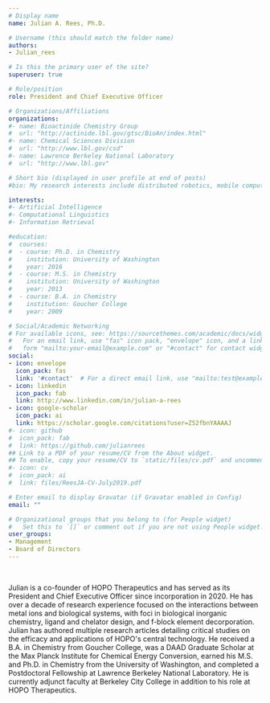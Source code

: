 ```yaml
---
# Display name
name: Julian A. Rees, Ph.D.

# Username (this should match the folder name)
authors:
- Julian_rees

# Is this the primary user of the site?
superuser: true

# Role/position
role: President and Chief Executive Officer

# Organizations/Affiliations
organizations:
#- name: Bioactinide Chemistry Group
#  url: "http://actinide.lbl.gov/gtsc/BioAn/index.html"
#- name: Chemical Sciences Division
#  url: "http://www.lbl.gov/csd"
#- name: Lawrence Berkeley National Laboratory
#  url: "http://www.lbl.gov"

# Short bio (displayed in user profile at end of posts)
#bio: My research interests include distributed robotics, mobile computing and programmable matter.

interests:
#- Artificial Intelligence
#- Computational Linguistics
#- Information Retrieval

#education:
#  courses:
#  - course: Ph.D. in Chemistry
#    institution: University of Washington
#    year: 2016
#  - course: M.S. in Chemistry
#    institution: University of Washington
#    year: 2013
#  - course: B.A. in Chemistry
#    institution: Goucher College
#    year: 2009

# Social/Academic Networking
# For available icons, see: https://sourcethemes.com/academic/docs/widgets/#icons
#   For an email link, use "fas" icon pack, "envelope" icon, and a link in the
#   form "mailto:your-email@example.com" or "#contact" for contact widget.
social:
- icon: envelope
  icon_pack: fas
  link: '#contact'  # For a direct email link, use "mailto:test@example.org".
- icon: linkedin
  icon_pack: fab
  link: http://www.linkedin.com/in/julian-a-rees
- icon: google-scholar
  icon_pack: ai
  link: https://scholar.google.com/citations?user=Z52fbnYAAAAJ
#- icon: github
#  icon_pack: fab
#  link: https://github.com/julianrees
## Link to a PDF of your resume/CV from the About widget.
## To enable, copy your resume/CV to `static/files/cv.pdf` and uncomment the lines below.  
#- icon: cv
#  icon_pack: ai
#  link: files/ReesJA-CV-July2019.pdf

# Enter email to display Gravatar (if Gravatar enabled in Config)
email: ""

# Organizational groups that you belong to (for People widget)
#   Set this to `[]` or comment out if you are not using People widget.  
user_groups:
- Management
- Board of Directors
---
```

<br>

Julian is a co-founder of HOPO Therapeutics and has served as its President and Chief Executive Officer since incorporation in 2020. He has over a decade of research experience focused on the interactions between metal ions and biological systems, with foci in biological inorganic chemistry, ligand and chelator design, and f-block element decorporation. Julian has authored multiple research articles detailing critical studies on the efficacy and applications of HOPO's central technology. He received a B.A. in Chemistry from Goucher College, was a DAAD Graduate Scholar at the Max Planck Institute for Chemical Energy Conversion, earned his M.S. and Ph.D. in Chemistry from the University of Washington, and completed a Postdoctoral Fellowship at Lawrence Berkeley National Laboratory. He is currently adjunct faculty at Berkeley City College in addition to his role at HOPO Therapeutics. 
